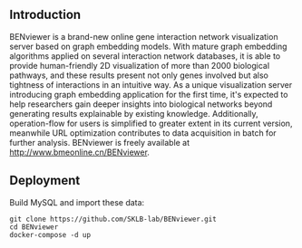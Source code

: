 ## Introduction
BENviewer is a brand-new online gene interaction network visualization server based on graph embedding models. With mature graph embedding algorithms applied on several interaction network databases, it is able to provide human-friendly 2D visualization of more than 2000 biological pathways, and these results present not only genes involved but also tightness of interactions in an intuitive way. As a unique visualization server introducing graph embedding application for the first time, it's expected to help researchers gain deeper insights into biological networks beyond generating results explainable by existing knowledge. Additionally, operation-flow for users is simplified to greater extent in its current version, meanwhile URL optimization contributes to data acquisition in batch for further analysis. BENviewer is freely available at http://www.bmeonline.cn/BENviewer.
## Deployment
Build MySQL and import these data:

```shell
git clone https://github.com/SKLB-lab/BENviewer.git
cd BENviewer
docker-compose -d up
```